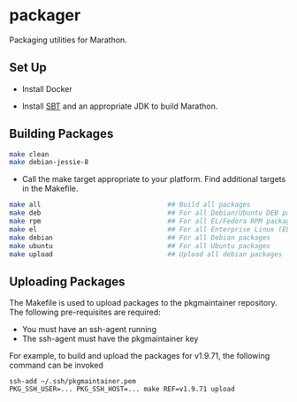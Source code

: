 packager
============

Packaging utilities for Marathon.


## Set Up
* Install Docker

* Install [SBT](http://www.scala-sbt.org/release/tutorial/Installing-sbt-on-Linux.html) and an appropriate JDK to build Marathon.

## Building Packages

```bash
make clean
make debian-jessie-8
```

* Call the make target appropriate to your platform. Find additional targets in the Makefile.

```bash
make all                                ## Build all packages
make deb                                ## For all Debian/Ubuntu DEB packages
make rpm                                ## For all EL/Fedora RPM packages
make el                                 ## For all Enterprise Linux (EL) packages
make debian                             ## For all Debian packages
make ubuntu                             ## For all Ubuntu packages
make upload                             ## Upload all debian packages
```

## Uploading Packages

The Makefile is used to upload packages to the pkgmaintainer repository. The following pre-requisites are required:

* You must have an ssh-agent running
* The ssh-agent must have the pkgmaintainer key

For example, to build and upload the packages for v1.9.71, the following command can be invoked

```
ssh-add ~/.ssh/pkgmaintainer.pem
PKG_SSH_USER=... PKG_SSH_HOST=... make REF=v1.9.71 upload
```
